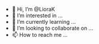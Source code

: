 - 👋 Hi, I’m @LioraK
- 👀 I’m interested in ...
- 🌱 I’m currently learning ...
- 💞️ I’m looking to collaborate on ...
- 📫 How to reach me ...

<!---
LioraK/LioraK is a ✨ special ✨ repository because its `README.md` (this file) appears on your GitHub profile.
You can click the Preview link to take a look at your changes.
--->
